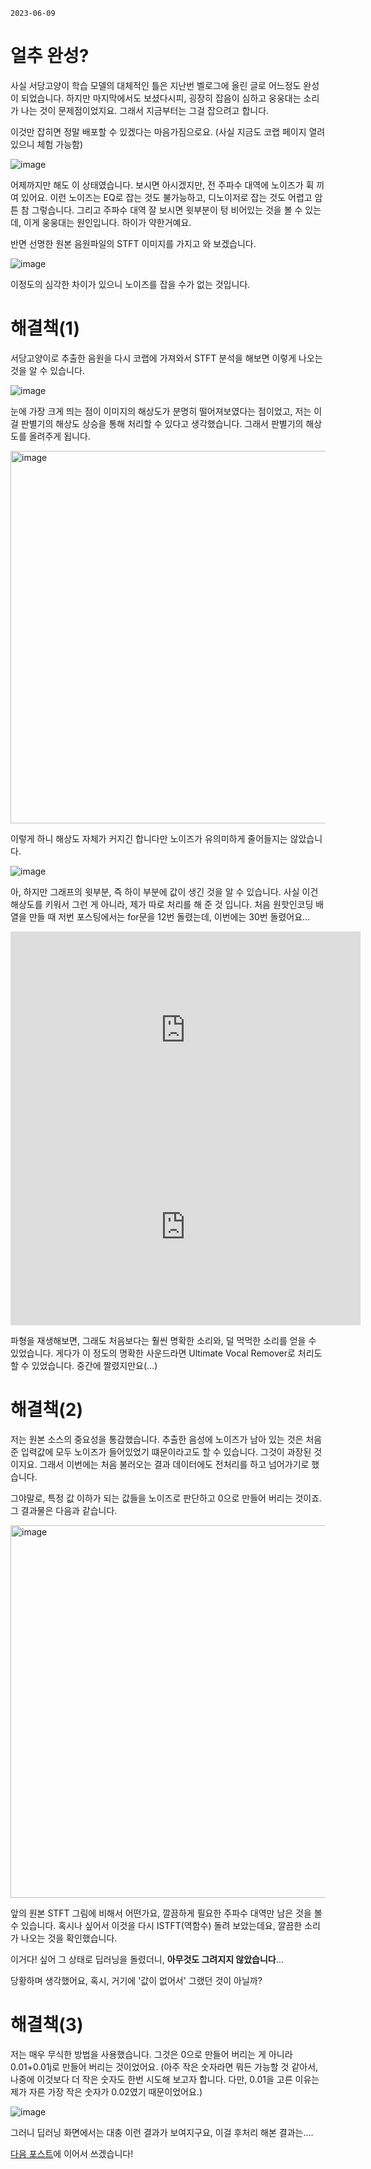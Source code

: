 `2023-06-09`

# 얼추 완성?

사실 서당고양이 학습 모델의 대체적인 틀은 지난번 벨로그에 올린 글로 어느정도 완성이 되었습니다. 하지만 마지막에서도 보셨다시피, 굉장히 잡음이 심하고 웅웅대는 소리가 나는 것이 문제점이었지요. 그래서 지금부터는 그걸 잡으려고 합니다.

이것만 잡히면 정말 배포할 수 있겠다는 마음가짐으로요. (사실 지금도 코랩 페이지 열려있으니 체험 가능함)

![image](https://github.com/jyhyun1008/seodangcat/assets/93899740/088c2900-fee0-4668-87c7-9f30ff3756c0)

어제까지만 해도 이 상태였습니다. 보시면 아시겠지만, 전 주파수 대역에 노이즈가 휙 끼여 있어요. 이런 노이즈는 EQ로 잡는 것도 불가능하고, 디노이저로 잡는 것도 어렵고 암튼 참 그렇습니다. 그리고 주파수 대역 잘 보시면 윗부분이 텅 비어있는 것을 볼 수 있는데, 이게 웅웅대는 원인입니다. 하이가 약한거예요.

반면 선명한 원본 음원파일의 STFT 이미지를 가지고 와 보겠습니다.

![image](https://github.com/jyhyun1008/seodangcat/assets/93899740/cb942b37-ddce-4c00-88c8-4fe0bb813ce3)

이정도의 심각한 차이가 있으니 노이즈를 잡을 수가 없는 것입니다.

# 해결책(1)

서당고양이로 추출한 음원을 다시 코랩에 가져와서 STFT 분석을 해보면 이렇게 나오는 것을 알 수 있습니다.

![image](https://github.com/jyhyun1008/seodangcat/assets/93899740/86f459d1-8b30-4bb1-9c19-7225f462356d)

눈에 가장 크게 띄는 점이 이미지의 해상도가 분명히 떨어져보였다는 점이었고, 저는 이걸 판별기의 해상도 상승을 통해 처리할 수 있다고 생각했습니다.
그래서 판별기의 해상도를 올려주게 됩니다.

<img width="596" alt="image" src="https://github.com/jyhyun1008/seodangcat/assets/93899740/9fb65fa3-78d9-4c7e-9116-4778ce57b980">

이렇게 하니 해상도 자체가 커지긴 합니다만 노이즈가 유의미하게 줄어들지는 않았습니다. 

![image](https://github.com/jyhyun1008/seodangcat/assets/93899740/925937ce-3da6-49d0-8d4b-8e1f3ca3dc8b)

아, 하지만 그래프의 윗부분, 즉 하이 부분에 값이 생긴 것을 알 수 있습니다. 사실 이건 해상도를 키워서 그런 게 아니라, 제가 따로 처리를 해 준 것 입니다. 처음 원핫인코딩 배열을 만들 때 저번 포스팅에서는 for문을 12번 돌렸는데, 이번에는 30번 돌렸어요...

<iframe width="560" height="315" class="youtube" src="https://www.youtube.com/embed/MYRuvjNkam4" title="YouTube video player" frameborder="0" allow="accelerometer; autoplay; clipboard-write; encrypted-media; gyroscope; picture-in-picture; web-share" allowfullscreen></iframe>

<iframe width="560" height="315" class="youtube" src="https://www.youtube.com/embed/8kPTfaOL7_c" title="YouTube video player" frameborder="0" allow="accelerometer; autoplay; clipboard-write; encrypted-media; gyroscope; picture-in-picture; web-share" allowfullscreen></iframe>

파형을 재생해보면, 그래도 처음보다는 훨씬 명확한 소리와, 덜 먹먹한 소리를 얻을 수 있었습니다. 게다가 이 정도의 명확한 사운드라면 Ultimate Vocal Remover로 처리도 할 수 있었습니다. 중간에 짤렸지만요(...)

# 해결책(2)

저는 원본 소스의 중요성을 통감했습니다. 추출한 음성에 노이즈가 남아 있는 것은 처음 준 입력값에 모두 노이즈가 들어있었기 떄문이라고도 할 수 있습니다. 그것이 과장된 것이지요. 그래서 이번에는 처음 불러오는 결과 데이터에도 전처리를 하고 넘어가기로 했습니다.

그야말로, 특정 값 이하가 되는 값들을 노이즈로 판단하고 0으로 만들어 버리는 것이죠. 그 결과물은 다음과 같습니다.

<img width="596" alt="image" src="https://github.com/jyhyun1008/seodangcat/assets/93899740/9985fb52-1feb-41e1-bd73-42f6c6b44f8e">

앞의 원본 STFT 그림에 비해서 어떤가요, 깔끔하게 필요한 주파수 대역만 남은 것을 볼 수 있습니다. 혹시나 싶어서 이것을 다시 ISTFT(역함수) 돌려 보았는데요, 깔끔한 소리가 나오는 것을 확인했습니다.

이거다! 싶어 그 상태로 딥러닝을 돌렸더니, **아무것도 그려지지 않았습니다**...

당황하며 생각했어요, 혹시, 거기에 '값이 없어서' 그랬던 것이 아닐까?

# 해결책(3)

저는 매우 무식한 방법을 사용했습니다. 그것은 0으로 만들어 버리는 게 아니라 0.01+0.01j로 만들어 버리는 것이었어요. (아주 작은 숫자라면 뭐든 가능할 것 같아서, 나중에 이것보다 더 작은 숫자도 한번 시도해 보고자 합니다. 다만, 0.01을 고른 이유는 제가 자른 가장 작은 숫자가 0.02였기 때문이었어요.)

![image](https://github.com/jyhyun1008/seodangcat/assets/93899740/4ecaf238-df80-42fc-8fab-6468c2602620)

그러니 딥러닝 화면에서는 대충 이런 결과가 보여지구요, 이걸 후처리 해본 결과는....

[다음 포스트](https://yeojibur.in/seodangcat/?p=diary/%EB%94%94%EB%85%B8%EC%9D%B4%EC%A6%88%282%29)에 이어서 쓰겠습니다!
